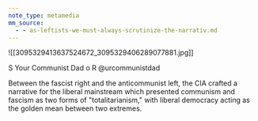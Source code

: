 ```yaml
---
note_type: metamedia
mm_source:
  - - as-leftists-we-must-always-scrutinize-the-narrativ.md
---
```


![[3095329413637524672_3095329406289077881.jpg]]

S Your Communist Dad
o R @urcommunistdad

Between the fascist right and the
anticommunist left, the CIA crafted
a narrative for the liberal
mainstream which presented
communism and fascism as two
forms of "totalitarianism," with
liberal democracy acting as the
golden mean between two
extremes.

